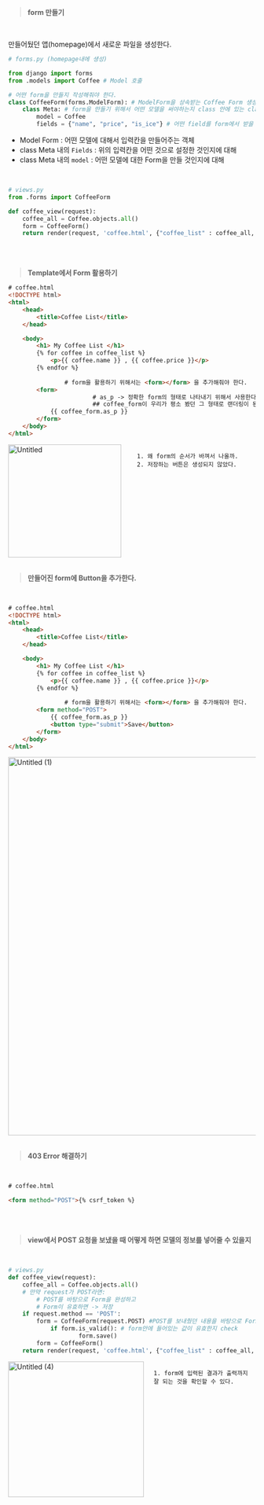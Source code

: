> **form 만들기**

<br>

만들어뒀던 앱(homepage)에서 새로운 파일을 생성한다.

```python
# forms.py (homepage내에 생성)

from django import forms
from .models import Coffee # Model 호출

# 어떤 form을 만들지 작성해줘야 한다.
class CoffeeForm(forms.ModelForm): # ModelForm을 상속받는 Coffee Form 생성
	class Meta: # form을 만들기 위해서 어떤 모델을 써야하는지 class 안에 있는 class에서 지정이 된다.
		model = Coffee
		fields = {"name", "price", "is_ice"} # 어떤 field를 form에서 받을 것인지를 적어주는 곳이다.
```

- Model Form :  어떤 모델에 대해서 입력칸을 만들어주는 객체
- class Meta 내의 `Fields` : 위의 입력칸을 어떤 것으로 설정한 것인지에 대해
- class Meta 내의 `model` : 어떤 모델에 대한 Form을 만들 것인지에 대해

<br>

```python
# views.py
from .forms import CoffeeForm

def coffee_view(request):
    coffee_all = Coffee.objects.all()
    form = CoffeeForm()
    return render(request, 'coffee.html', {"coffee_list" : coffee_all, "coffee_form":form})
```

<br>
<br>

> **Template에서 Form 활용하기**


```html
# coffee.html
<!DOCTYPE html>
<html>
    <head>
        <title>Coffee List</title>
    </head>

    <body>
        <h1> My Coffee List </h1>
        {% for coffee in coffee_list %}
            <p>{{ coffee.name }} , {{ coffee.price }}</p>
        {% endfor %}
				
				# form을 활용하기 위해서는 <form></form> 을 추가해줘야 한다.
        <form>
						# as_p -> 정확한 form의 형태로 나타내기 위해서 사용한다.
						## coffee_form이 우리가 평소 봤던 그 형태로 랜더링이 된다.
            {{ coffee_form.as_p }}
        </form>
    </body>
</html>
```

<div style="display: flex;">

  <div style="flex: 1; padding-right: 10px;">
    <img width="230" alt="Untitled" src="https://github.com/user-attachments/assets/41526736-39c9-442b-9b03-7da503b0e811">
  </div>

  <div style="flex: 1; padding-left: 10px;">

    1. 왜 form의 순서가 바껴서 나올까.
    2. 저장하는 버튼은 생성되지 않았다.

  </div>
</div>

<br>

> **만들어진 form에 Button을 추가한다.**

<br>

```html
# coffee.html
<!DOCTYPE html>
<html>
    <head>
        <title>Coffee List</title>
    </head>

    <body>
        <h1> My Coffee List </h1>
        {% for coffee in coffee_list %}
            <p>{{ coffee.name }} , {{ coffee.price }}</p>
        {% endfor %}
				
				# form을 활용하기 위해서는 <form></form> 을 추가해줘야 한다.
        <form method="POST">
            {{ coffee_form.as_p }}
            <button type="submit">Save</button>
        </form>
    </body>
</html>
```

<img width="770" alt="Untitled (1)" src="https://github.com/user-attachments/assets/31101958-c436-4634-a706-8c7d3f380c36">

<br>
<br>

> **403 Error 해결하기**

<br>

```html
# coffee.html

<form method="POST">{% csrf_token %}
```

<br>
<br>

> **view에서 POST 요청을 보냈을 때 어떻게 하면 모델의 정보를 넣어줄 수 있을지**

<br>

```python
# views.py
def coffee_view(request):
    coffee_all = Coffee.objects.all()
    # 만약 request가 POST라면:
        # POST를 바탕으로 Form을 완성하고
        # Form이 유효하면 -> 저장
    if request.method == 'POST':
        form = CoffeeForm(request.POST) #POST를 보내줬던 내용을 바탕으로 Form을 완성시킨 것을 form이라고 한다.
		    if form.is_valid(): # form안에 들어있는 값이 유효한지 check
					form.save()
		form = CoffeeForm()
    return render(request, 'coffee.html', {"coffee_list" : coffee_all, "coffee_form":form})
```

<div style="display: flex;">

  <div style="flex: 1; padding-right: 10px;">
    <img width="276" alt="Untitled (4)" src="https://github.com/user-attachments/assets/ac7de1d8-38ae-4814-9b42-6206c262d5a7">
  </div>

  <div style="flex: 1; padding-left: 10px;">

    1. form에 입력된 결과가 출력까지 잘 되는 것을 확인할 수 있다.

  </div>
  
</div>



